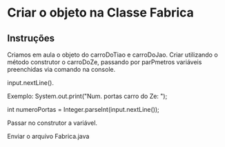 # Criar o objeto na Classe Fabrica

## Instruções

Criamos em aula o objeto do carroDoTiao e carroDoJao. Criar utilizando o método construtor o carroDoZe, passando por parРmetros variáveis preenchidas via comando na console.

input.nextLine().

Exemplo:
System.out.print("Num. portas carro do Ze: ");

int numeroPortas = Integer.parseInt(input.nextLine());

Passar no construtor a variável.

Enviar o arquivo Fabrica.java
